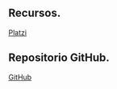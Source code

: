 ## Recursos.
[Platzi]("https://platzi.com/ruta/web-javascript/")

## Repositorio GitHub.
[GitHub]("https://github.com/sara-34/curso-basico-javascript-platzi")